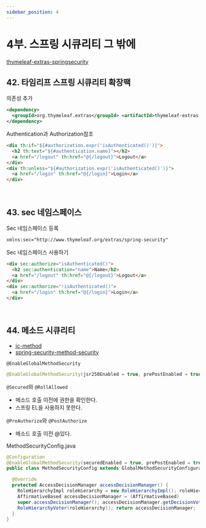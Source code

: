 ```yaml
---
sidebar_position: 4
---
```


# 4부. 스프링 시큐리티 그 밖에

[thymeleaf-extras-springsecurity](https://github.com/thymeleaf/thymeleaf-extras-springsecurity/blob/3.0-master/README.markdown)

## 42. 타임리프 스프링 시큐리티 확장팩 

의존성 추가

```xml
<dependency>
  <groupId>org.thymeleaf.extras</groupId> <artifactId>thymeleaf-extras-springsecurity5</artifactId>
</dependency>
```

Authentication과 Authorization참조
 
```html
<div th:if="${#authorization.expr('isAuthenticated()')}"> 
  <h2 th:text="${#authentication.name}"></h2>
  <a href="/logout" th:href="@{/logout}">Logout</a>
</div>
<div th:unless="${#authorization.expr('isAuthenticated()')}">
  <a href="/login" th:href="@{/login}">Login</a> 
</div>
```

<br/>

## 43. sec 네임스페이스 

Sec 네임스페이스 등록

```xml
xmlns:sec="http://www.thymeleaf.org/extras/spring-security"
```
 
Sec 네임스페이스 사용하기
```html
<div sec:authorize="isAuthenticated()">
  <h2 sec:authentication="name">Name</h2>
  <a href="/logout" th:href="@{/logout}">Logout</a>
</div>
<div sec:authorize="!isAuthenticated()">
  <a href="/login" th:href="@{/login}">Login</a> 
</div>
```

<br/>

## 44. 메소드 시큐리티 

- [jc-method](https://docs.spring.io/spring-security/site/docs/5.1.5.RELEASE/reference/htmlsingle/#jc-method)
- [spring-security-method-security](https://www.baeldung.com/spring-security-method-security)

`@EnableGlobalMethodSecurity`

```java
@EnableGlobalMethodSecurity(jsr250Enabled = true, prePostEnabled = true, securedEnabled = true)
```

`@Secured`와 `@RollAllowed`
- 메소드 호출 이전에 권한을 확인한다.
- 스프링 EL을 사용하지 못한다.

`@PreAuthorize`와 `@PostAuthorize`
- 메소드 호출 이전 @있다.

MethodSecurityConfig.java
     
```java 
@Configuration
@EnableGlobalMethodSecurity(securedEnabled = true, prePostEnabled = true, jsr250Enabled = true)
public class MethodSecurityConfig extends GlobalMethodSecurityConfiguration {

  @Override
  protected AccessDecisionManager accessDecisionManager() {
    RoleHierarchyImpl roleHierarchy = new RoleHierarchyImpl(); roleHierarchy.setHierarchy("ROLE_ADMIN > ROLE_USER"); 
    AffirmativeBased accessDecisionManager = (AffirmativeBased)
    super.accessDecisionManager(); accessDecisionManager.getDecisionVoters().add(new
    RoleHierarchyVoter(roleHierarchy)); return accessDecisionManager;
  } 
}
```